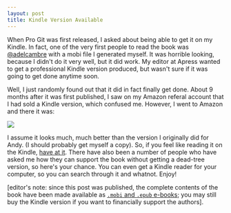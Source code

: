```yaml
---
layout: post
title: Kindle Version Available
---
```


When Pro Git was first released, I asked about being able to get it on my Kindle.  In fact, one of the very first people to read the book was <a href="http://twitter.com/adelcambre">@adelcambre</a> with a mobi file I generated myself.  It was horrible looking, because I didn't do it very well, but it did work. My editor at Apress wanted to get a professional Kindle version produced, but wasn't sure if it was going to get done anytime soon. 

Well, I just randomly found out that it did in fact finally get done.  About 9 months after it was first published, I saw on my Amazon referal account that I had sold a Kindle version, which confused me.  However, I went to Amazon and there it was:

<a href="http://www.amazon.com/gp/product/B00LPDVAX2?ie=UTF8&tag=prgi-20&linkCode=as2&camp=1789&creative=390957&creativeASIN=B00LPDVAX2"><img border="0" src="http://ecx.images-amazon.com/images/I/51joD88JCAL._SL500_AA266_PIkin2,BottomRight,-3,34_AA300_SH20_OU01_.jpg"></a><img src="http://www.assoc-amazon.com/e/ir?t=prgi-20&l=as2&o=1&a=B00LPDVAX2" width="1" height="1" border="0" alt="" style="border:none !important; margin:0px !important;" />

I assume it looks much, much better than the version I originally did for Andy.  (I should probably get myself a copy).  So, if you feel like reading it on the Kindle, <a href="http://www.amazon.com/gp/product/B00LPDVAX2?ie=UTF8&tag=prgi-20&linkCode=as2&camp=1789&creative=390957&creativeASIN=B00LPDVAX2">have at it</a>.  There have also been a number of people who have asked me how they can support the book without getting a dead-tree version, so here's your chance.  You can even get a Kindle reader for your computer, so you can search through it and whatnot.  Enjoy!

\[editor's note: since this post was published, the complete contents of the book have been made available as [`.mobi` and `.epub` e-books](https://git-scm.com/book/en/v2); you may still buy the Kindle version if you want to financially support the authors].
